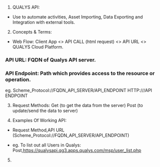 1. QUALYS API:
- Use to automate activities, Asset Importing, Data Exporting and Integration with external tools.

2. Concepts & Terms:
- Web Flow: Client App <> API CALL (html request) <> API URL <> QUALYS Cloud Platform.

### API URL: FQDN of Qualys API server.
### API Endpoint: Path which provides access to the resource or operation.

eg. Scheme_Protocol://FQDN_API_SERVER/API_ENDPOINT
    HTTP://<API SERVER URL>/API ENDPOINT

3. Request Methods:
Get (to get the data from the server)
Post (to update/send the data to server)

4. Examples Of Working API:
- Request Method,API URL (Scheme_Protocol://FQDN_API_SERVER/API_ENDPOINT)

- eg. To list out all Users in Qualys:
Post,https://qualysapi.qg3.apps.qualys.com/msp/user_list.php

5. 


